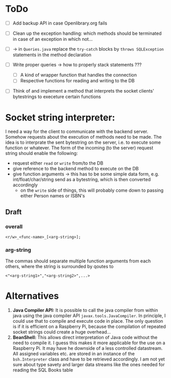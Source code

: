 # ToDo

- [ ] Add backup API in case Openlibrary.org fails
- [ ] Clean up the exception handling: which methods should be terminated in case of an exception in which not...
- [ ] -> in `Queries.java` replace the `try-catch` blocks by `throws SQLException` statements in the method declaration
- [ ] Write proper queries -> how to properly stack statements ???
    - [ ] A kind of wrapper function that handles the connection
    - [ ] Respective functions for reading and writing to the DB
- [ ] Think of and implement a method that interprets the socket clients' bytestrings to execeture certain functions



# Socket string interpreter:

I need a way for the client to communicate with the backend server. Somehow requests about the execution of methods need to be made. The idea is to interprate the sent bytestring on the server, i.e. to execute some function or whatever. The form of the incoming (to the server) request string should enable the following:
- request either `read` or `write` from/to the DB
- give reference to the backend method to execute on the DB
- give function arguments -> this has to be some simple data form, e.g. int/float/char/string send as a bytestring, which is then converted accordingly
    - on the `write` side of things, this will probably come down to passing either Person names or ISBN's

## Draft

### overall

```
<r/w>_<func-name>_[<arg-string>];
```

### arg-string

The commas should separate multiple function arguments from each others, where the string is surrounded by qoutes to 

```
<"<arg-string1>","<arg-string2>",...>
```

# Alternatives

1. **Java Compiler API:** It is possible to call the java compiler from within java using the java compiler API `javax.tools.JavaCompiler`. In principle, I could use that to compile and execute code in place. The only question is if it is efficient on a Raspberry Pi, because the compilation of repeated socket strings could create a huge overhead...
2. **BeanShell:** This allows direct interpretation of Java code without the need to compile it. I guess this makes it more applicable for the use on a Raspberry Pi. It may have he downside of a less controlled datastream. All assigned variables etc. are stored in an instance of the `bsh.Interpreter` class and have to be retrieved accordingly. I am not yet sure about type savety and larger data streams like the ones needed for reading the SQL Books table

